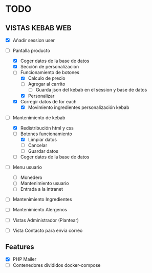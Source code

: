 # TODO

## VISTAS KEBAB WEB
- [x] Añadir session user
- [ ] Pantalla producto
    - [x] Coger datos de la base de datos
    - [x] Sección de personalización
    - [ ] Funcionamiento de botones
      - [x] Calculo de precio
      - [ ] Agregar al carrito
        - [ ] Guarda json del kebab en el session y base de datos
      - [x] Personalizar
    - [x] Corregir datos de for each
      - [x] Movimiento ingredientes personalización kebab
- [ ] Mantenimiento de kebab
    - [x] Redistribución html y css
    - [ ] Botones funcionamiento
      - [x] Limpiar datos
      - [ ] Cancelar
      - [ ] Guardar datos
    - [ ] Coger datos de la base de datos
- [ ] Menu usuario
    - [ ] Monedero
    - [ ] Mantenimiento usuario
    - [ ] Entrada a la intranet
- [ ] Mantenimiento Ingredientes
- [ ] Mantenimiento Alergenos
- [ ] Vistas Administrador (Plantear)
- [ ] Vista Contacto para envia correo


## Features
- [x] PHP Mailer
- [ ] Contenedores divididos docker-compose